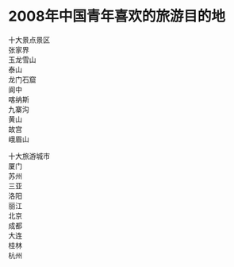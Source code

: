 # 2008年中国青年喜欢的旅游目的地  
十大景点景区  
张家界  
玉龙雪山  
泰山  
龙门石窟  
阆中  
喀纳斯  
九寨沟  
黄山  
故宫  
峨眉山  
  
十大旅游城市  
厦门  
苏州  
三亚  
洛阳  
丽江  
北京  
成都  
大连  
桂林  
杭州  
  
